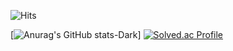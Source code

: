 ![Hits](https://hits.seeyoufarm.com/api/count/incr/badge.svg?url=https%3A%2F%2Fgithub.com%2Fkim-theburiburi&count_bg=%23FFDAC7&title_bg=%23FFADAD&icon=&icon_color=%FFFFFF&title=hits&edge_flat=false)

[![Anurag's GitHub stats-Dark](https://github-readme-stats.vercel.app/api?username=theburiburi&show_icons=true&theme=dark#gh-dark-mode-only)]
[![Solved.ac Profile](http://mazassumnida.wtf/api/v2/generate_badge?boj=kuda1390)](https://solved.ac/kuda1390/)
<!--
**theburiburi/theburiburi** is a ✨ _special_ ✨ repository because its `README.md` (this file) appears on your GitHub profile.

Here are some ideas to get you started:

- 🔭 I’m currently working on ...
- 🌱 I’m currently learning ...
- 👯 I’m looking to collaborate on ...
- 🤔 I’m looking for help with ...
- 💬 Ask me about ...
- 📫 How to reach me: ...
- 😄 Pronouns: ...
- ⚡ Fun fact: ...
-->
